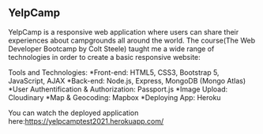## YelpCamp
YelpCamp is a responsive web application where users can share their experiences about campgrounds all around the world.
The course(The Web Developer Bootcamp by Colt Steele) taught me a wide range of technologies in order to create a basic responsive website:

Tools and Technologies:
*Front-end: HTML5, CSS3, Bootstrap 5, JavaScript, AJAX
*Back-end: Node.js, Express, MongoDB (Mongo Atlas)
*User Authentification & Authorization: Passport.js
*Image Upload: Cloudinary
*Map & Geocoding: Mapbox
*Deploying App: Heroku

You can watch the deployed application here:https://yelpcamptest2021.herokuapp.com/

